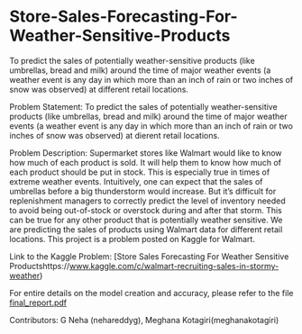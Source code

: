 # Store-Sales-Forecasting-For-Weather-Sensitive-Products

To predict the sales of potentially weather-sensitive products (like umbrellas, bread and milk) around the time of major weather events (a weather event is any day in which more than an inch of rain or two inches of snow was observed) at different retail locations.

Problem Statement: To predict the sales of potentially weather-sensitive products (like umbrellas, bread and milk) around the time of major weather events (a weather event is any day in which more than an inch of rain or two inches of snow was observed) at dierent retail locations.

Problem Description: Supermarket stores like Walmart would like to know how much of each product is sold. It will help them to know how much of each product should be put in stock. This is especially true in times of extreme weather events. Intuitively, one can expect that the sales of umbrellas before a big thunderstorm would increase. But it’s difficult for replenishment managers to correctly predict the level of inventory needed to avoid being out-of-stock or overstock during and after that storm. This can be true for any other product that is potentially weather sensitive. We are predicting the sales of products using Walmart data for different retail locations. This project is a problem posted on Kaggle for Walmart.

Link to the Kaggle Problem: [Store Sales Forecasting For Weather Sensitive Productshttps://www.kaggle.com/c/walmart-recruiting-sales-in-stormy-weather)

For entire details on the model creation and accuracy, please refer to the file [final_report.pdf](https://github.com/nehareddyg/Store-Sales-Forecasting-For-Weather-Sensitive-Products/blob/master/final_report.pdf)

Contributors: G Neha (nehareddyg), Meghana Kotagiri(meghanakotagiri)
